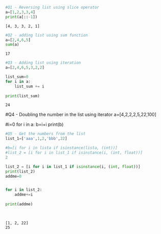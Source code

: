 ```python
#Q1 - Reversing list using slice operator
a=[1,2,3,3,4]
print(a[::-1])

```

    [4, 3, 3, 2, 1]



```python
#Q2 - adding list using sum function
a=[2,4,6,5]
sum(a)

```




    17




```python
#Q3 - Adding list using iteration
a=[2,4,6,5,3,2,2]

list_sum=0
for i in a:
    list_sum += i
    
print(list_sum)

```

    24


#Q4 - Doubling the number in the list using iterator
a=[4,2,2,2,5,22,100]

#i=0
for i in a:
    b=i+i
    print(b)
    


```python
#Q5 - Get the numbers from the list
list_1=['aaa',1,2,'bbb',22]

#b=[i for i in lista if isinstance(lista, (int))]
#list_2 = [i for i in list_1 if isinstance(i, (int, float))]
2

list_2 = [i for i in list_1 if isinstance(i, (int, float))]
print(list_2)
addme=0


for i in list_2:
    addme+=i
    
print(addme)
    
    

```

    [1, 2, 22]
    25



```python

```


```python

```
